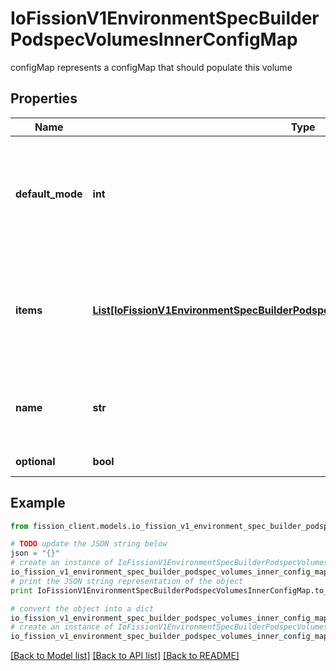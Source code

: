 # IoFissionV1EnvironmentSpecBuilderPodspecVolumesInnerConfigMap

configMap represents a configMap that should populate this volume

## Properties

Name | Type | Description | Notes
------------ | ------------- | ------------- | -------------
**default_mode** | **int** | defaultMode is optional: mode bits used to set permissions on created files by default. Must be an octal value between 0000 and 0777 or a decimal value between 0 and 511. YAML accepts both octal and decimal values, JSON requires decimal values for mode bits. Defaults to 0644. Directories within the path are not affected by this setting. This might be in conflict with other options that affect the file mode, like fsGroup, and the result can be other mode bits set. | [optional] 
**items** | [**List[IoFissionV1EnvironmentSpecBuilderPodspecVolumesInnerConfigMapItemsInner]**](IoFissionV1EnvironmentSpecBuilderPodspecVolumesInnerConfigMapItemsInner.md) | items if unspecified, each key-value pair in the Data field of the referenced ConfigMap will be projected into the volume as a file whose name is the key and content is the value. If specified, the listed keys will be projected into the specified paths, and unlisted keys will not be present. If a key is specified which is not present in the ConfigMap, the volume setup will error unless it is marked optional. Paths must be relative and may not contain the &#39;..&#39; path or start with &#39;..&#39;. | [optional] 
**name** | **str** | Name of the referent. This field is effectively required, but due to backwards compatibility is allowed to be empty. Instances of this type with an empty value here are almost certainly wrong. More info: https://kubernetes.io/docs/concepts/overview/working-with-objects/names/#names | [optional] 
**optional** | **bool** | optional specify whether the ConfigMap or its keys must be defined | [optional] 

## Example

```python
from fission_client.models.io_fission_v1_environment_spec_builder_podspec_volumes_inner_config_map import IoFissionV1EnvironmentSpecBuilderPodspecVolumesInnerConfigMap

# TODO update the JSON string below
json = "{}"
# create an instance of IoFissionV1EnvironmentSpecBuilderPodspecVolumesInnerConfigMap from a JSON string
io_fission_v1_environment_spec_builder_podspec_volumes_inner_config_map_instance = IoFissionV1EnvironmentSpecBuilderPodspecVolumesInnerConfigMap.from_json(json)
# print the JSON string representation of the object
print IoFissionV1EnvironmentSpecBuilderPodspecVolumesInnerConfigMap.to_json()

# convert the object into a dict
io_fission_v1_environment_spec_builder_podspec_volumes_inner_config_map_dict = io_fission_v1_environment_spec_builder_podspec_volumes_inner_config_map_instance.to_dict()
# create an instance of IoFissionV1EnvironmentSpecBuilderPodspecVolumesInnerConfigMap from a dict
io_fission_v1_environment_spec_builder_podspec_volumes_inner_config_map_form_dict = io_fission_v1_environment_spec_builder_podspec_volumes_inner_config_map.from_dict(io_fission_v1_environment_spec_builder_podspec_volumes_inner_config_map_dict)
```
[[Back to Model list]](../README.md#documentation-for-models) [[Back to API list]](../README.md#documentation-for-api-endpoints) [[Back to README]](../README.md)


